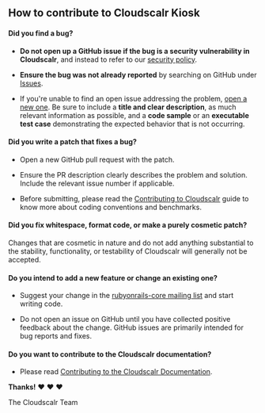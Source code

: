 ## How to contribute to Cloudscalr Kiosk

#### **Did you find a bug?**

* **Do not open up a GitHub issue if the bug is a security vulnerability
  in Cloudscalr**, and instead to refer to our [security policy](https://#).

* **Ensure the bug was not already reported** by searching on GitHub under [Issues](https://github.com/Cloudscalr/cloudscalr-kiosk/issues).

* If you're unable to find an open issue addressing the problem, [open a new one](https://github.com/Cloudscalr/cloudscalr-kiosk/issues/new). Be sure to include a **title and clear description**, as much relevant information as possible, and a **code sample** or an **executable test case** demonstrating the expected behavior that is not occurring.


#### **Did you write a patch that fixes a bug?**

* Open a new GitHub pull request with the patch.

* Ensure the PR description clearly describes the problem and solution. Include the relevant issue number if applicable.

* Before submitting, please read the [Contributing to Cloudscalr](https://#) guide to know more about coding conventions and benchmarks.

#### **Did you fix whitespace, format code, or make a purely cosmetic patch?**

Changes that are cosmetic in nature and do not add anything substantial to the stability, functionality, or testability of Cloudscalr will generally not be accepted.

#### **Do you intend to add a new feature or change an existing one?**

* Suggest your change in the [rubyonrails-core mailing list](https://groups.google.com/forum/?fromgroups#!forum/rubyonrails-core) and start writing code.

* Do not open an issue on GitHub until you have collected positive feedback about the change. GitHub issues are primarily intended for bug reports and fixes.


#### **Do you want to contribute to the Cloudscalr documentation?**

* Please read [Contributing to the Cloudscalr Documentation](https://#).



**Thanks!** :heart: :heart: :heart:

The Cloudscalr Team
